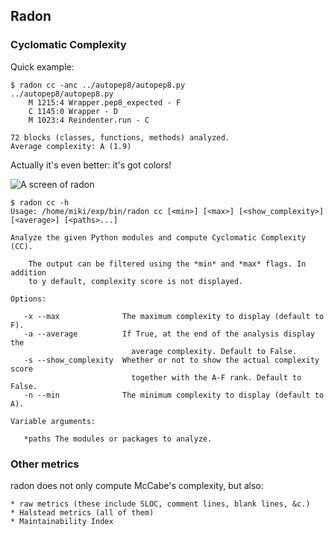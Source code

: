 ## Radon

### Cyclomatic Complexity

Quick example:

    $ radon cc -anc ../autopep8/autopep8.py 
    ../autopep8/autopep8.py
        M 1215:4 Wrapper.pep8_expected - F
        C 1145:0 Wrapper - D
        M 1023:4 Reindenter.run - C

    72 blocks (classes, functions, methods) analyzed.
    Average complexity: A (1.9)

Actually it's even better: it's got colors!

![A screen of radon](http://cloud.github.com/downloads/rubik/radon/radon_cc.png 'A screen of radon')


    $ radon cc -h
    Usage: /home/miki/exp/bin/radon cc [<min>] [<max>] [<show_complexity>] [<average>] [<paths>...]

    Analyze the given Python modules and compute Cyclomatic Complexity (CC).

        The output can be filtered using the *min* and *max* flags. In addition
        to y default, complexity score is not displayed.

    Options:

       -x --max              The maximum complexity to display (default to F).
       -a --average          If True, at the end of the analysis display the
                               average complexity. Default to False.
       -s --show_complexity  Whether or not to show the actual complexity score
                               together with the A-F rank. Default to False.
       -n --min              The minimum complexity to display (default to A).

    Variable arguments:

       *paths The modules or packages to analyze.


### Other metrics
radon does not only compute McCabe's complexity, but also:

    * raw metrics (these include SLOC, comment lines, blank lines, &c.)
    * Halstead metrics (all of them)
    * Maintainability Index
